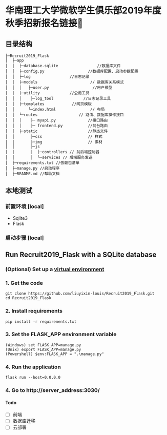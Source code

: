 # 华南理工大学微软学生俱乐部2019年度秋季招新报名链接🔗

## 目录结构  

    ├─Recruit2019_Flask
    │  ├─app
    │  │  ├─database.sqlite                 //数据库文件
    │  │  ├─config.py                   //数据库配置、启动参数配置
    │  │  ├─log                 //日志记录
    │  │  ├─models                       // 数据库关系模式
    │  │  │   ├─user.py                   //用户模型
    │  │  ├─utility             //公用工具
    │  │  │    ├─log_tool             //日志记录工具
    │  │  ├─templates            //网页模板
    │  │      └─index.html               // 布局
    │  │  └─routes                  // 路由、数据库操作接口
    │  │  │    ├─ myapi.py              //接口路由
    │  │  │    ├─ frontend.py           //前台路由
    │  │  ├─static                      //静态文件
    │  │       ├─css                    // 样式
    │  │       ├─img                    // 素材
    │  │       ├─js
    │  │       │  ├─controllers // 前后端控制器
    │  │       │  └─services // 后端服务发送
    │  ├─requirements.txt //依赖包清单
    │  ├─manage.py //启动程序
    │  ├─README.md //帮助文档


## 本地测试  

### 前置环境 [local]  

- Sqlite3
- Flask

### 启动步骤 [local]

## Run  Recruit2019_Flask  with a SQLite database

### (Optional) Set up a [virtual environment](https://docs.python.org/3/library/venv.html)

### 1. Get the code
    git clone https://github.com/liuyixin-louis/Recruit2019_Flask.git
    cd Recruit2019_Flask

### 2. Install requirements
    pip install -r requirements.txt

### 3. Set the FLASK_APP environment variable
    (Windows) set FLASK_APP=manage.py
    (Unix) export FLASK_APP=manage.py
    (Powershell) $env:FLASK_APP = ".\manage.py"

### 4. Run the application
    flask run --host=0.0.0.0

### 4. Go to http://server_address:3030/


#### Todo
- [ ] 前端
- [ ] 数据库迁移
- [ ] 云部署
